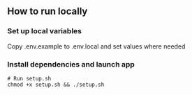 ## How to run locally

### Set up local variables

Copy .env.example to .env.local and set values where needed

### Install dependencies and launch app
```
# Run setup.sh
chmod +x setup.sh && ./setup.sh
```
